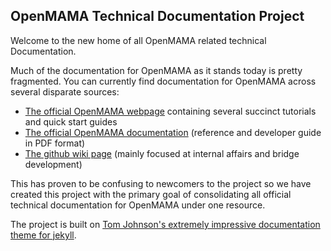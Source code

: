 ## OpenMAMA Technical Documentation Project

Welcome to the new home of all OpenMAMA related technical Documentation.

Much of the documentation for OpenMAMA as it stands today is pretty fragmented. You can
currently find documentation for OpenMAMA across several disparate sources:

* [The official OpenMAMA webpage](http://www.openmama.org/content/quick-start-guide) containing several succinct tutorials and quick start guides
* [The official OpenMAMA documentation](http://www.openmama.org/documentation) (reference and developer guide in PDF format)
* [The github wiki page](https://github.com/OpenMAMA/OpenMAMA/wiki) (mainly focused at internal affairs and bridge development)

This has proven to be confusing to newcomers to the project so we have created this project with the primary goal of consolidating all official technical
documentation for OpenMAMA under one resource.

The project is built on [Tom Johnson's extremely impressive documentation theme for jekyll](http://idratherbewriting.com/documentation-theme-jekyll/).
